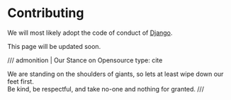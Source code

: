 # Contributing

We will most likely adopt the code of conduct of [Django](https://www.djangoproject.com/conduct/). 

This page will be updated soon.

/// admonition | Our Stance on Opensource
    type: cite
<style>
  html.js-focus-visible.js body div.md-container main.md-main div.md-main__inner.md-grid div.md-content article.md-content__inner.md-typeset div.admonition.cite {
    font-size: large;
  }
</style>

We are standing on the shoulders of giants, so lets at least wipe down our feet first.    
Be kind, be respectful, and take no-one and nothing for granted.
///

